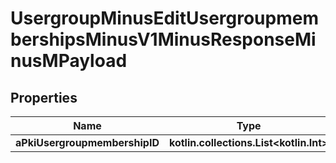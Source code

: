 
# UsergroupMinusEditUsergroupmembershipsMinusV1MinusResponseMinusMPayload

## Properties
Name | Type | Description | Notes
------------ | ------------- | ------------- | -------------
**aPkiUsergroupmembershipID** | **kotlin.collections.List&lt;kotlin.Int&gt;** |  | 



